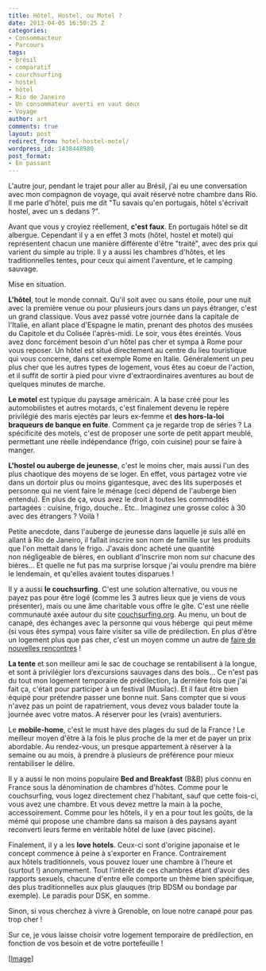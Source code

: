 ```yaml
---
title: Hôtel, Hostel, ou Motel ?
date: 2013-04-05 16:50:25 Z
categories:
- Consommacteur
- Parcours
tags:
- brésil
- comparatif
- courchsurfing
- hostel
- hôtel
- Rio de Janeiro
- Un consommateur averti en vaut deux
- Voyage
author: art
comments: true
layout: post
redirect_from: hotel-hostel-motel/
wordpress_id: 1438448980
post_format:
- En passant
---
```


L'autre jour, pendant le trajet pour aller au Brésil, j'ai eu une conversation avec mon compagnon de voyage, qui avait réservé notre chambre dans Rio. Il me parle d'hôtel, puis me dit "Tu savais qu'en portugais, hôtel s'écrivait hostel, avec un s dedans ?".<!-- more -->

Avant que vous y croyiez réellement, **c'est faux**. En portugais hôtel se dit albergue. Cependant il y a en effet 3 mots (hôtel, hostel et motel) qui représentent chacun une manière différente d'être "traité", avec des prix qui varient du simple au triple. Il y a aussi les chambres d'hôtes, et les traditionnelles tentes, pour ceux qui aiment l'aventure, et le camping sauvage.

Mise en situation.

**L'hôtel**, tout le monde connait. Qu'il soit avec ou sans étoile, pour une nuit avec la première venue ou pour plusieurs jours dans un pays étranger, c'est un grand classique. Vous avez passé votre journée dans la capitale de l'Italie, en allant place d'Espagne le matin, prenant des photos des musées du Capitole et du Colisée l'après-midi. Le soir, vous êtes éreintés. Vous avez donc forcément besoin d'un hôtel pas cher et sympa à Rome pour vous reposer. Un hôtel est situé directement au centre du lieu touristique qui vous concerne, dans cet exemple Rome en Italie. Généralement un peu plus cher que les autres types de logement, vous êtes au coeur de l'action, et il suffit de sortir à pied pour vivre d'extraordinaires aventures au bout de quelques minutes de marche.

**Le motel** est typique du paysage américain. A la base créé pour les automobilistes et autres motards, c'est finalement devenu le repère privilégié des maris ejectés par leurs ex-femme et **des hors-la-loi braqueurs de banque en fuite**. Comment ça je regarde trop de séries ? La spécificité des motels, c'est de proposer une sorte de petit appart meublé, permettant une réelle indépendance (frigo, coin cuisine) pour se faire à manger.

**L'hostel ou auberge de jeunesse**, c'est le moins cher, mais aussi l'un des plus chaotique des moyens de se loger. En effet, vous partagez votre vie dans un dortoir plus ou moins gigantesque, avec des lits superposés et personne qui ne vient faire le ménage (ceci dépend de l'auberge bien entendu). En plus de ça, vous avez le droit à toutes les commodités partagées : cuisine, frigo, douche.. Etc.. Imaginez une grosse coloc à 30 avec des étrangers ? Voilà !

Petite anecdote, dans l'auberge de jeunesse dans laquelle je suis allé en allant à Rio de Janeiro, il fallait inscrire son nom de famille sur les produits que l'on mettait dans le frigo. J'avais donc acheté une quantité non négligeable de bières, en oubliant d'inscrire mon nom sur chacune des bières... Et quelle ne fut pas ma surprise lorsque j'ai voulu prendre ma bière le lendemain, et qu'elles avaient toutes disparues !

Il y a aussi **le couchsurfing**. C'est une solution alternative, ou vous ne payez pas pour être logé (comme les 3 autres lieux que je viens de vous présenter), mais ou une âme charitable vous offre le gîte. C'est une réelle communauté axée autour du site [couchsurfing.org](https://www.couchsurfing.org/). Au menu, un bout de canapé, des échanges avec la personne qui vous héberge  qui peut même (si vous êtes sympa) vous faire visiter sa ville de prédilection. En plus d'être un logement plus que pas cher, c'est un moyen comme un autre de [faire de nouvelles rencontres](https://irz.fr/site-de-rencontre) !

**La tente** et son meilleur ami le sac de couchage se rentabilisent à la longue, et sont à privilégier lors d’excursions sauvages dans des bois... Ce n'est pas du tout mon logement temporaire de prédilection, la dernière fois que j'ai fait ça, c'était pour participer à un festival (Musilac). Et il faut être bien équipé pour prétendre passer une bonne nuit. Sans compter que si vous n'avez pas un point de rapatriement, vous devez vous balader toute la journée avec votre matos. A réserver pour les (vrais) aventuriers.

Le **mobile-home**, c'est le must have des plages du sud de la France ! Le meilleur moyen d'être à la fois le plus proche de la mer et de payer un prix abordable. Au rendez-vous, un presque appartement à réserver à la semaine ou au mois, à prendre à plusieurs de préférence pour mieux rentabiliser le délire.

Il y a aussi le non moins populaire **Bed and Breakfast** (B&B) plus connu en France sous la dénomination de chambres d'hôtes. Comme pour le couchsurfing, vous logez directement chez l'habitant, sauf que cette fois-ci, vous avez une chambre. Et vous devez mettre la main à la poche, accessoirement. Comme pour les hôtels, il y en a pour tout les goûts, de la mémé qui propose une chambre dans sa maison à des paysans ayant reconverti leurs ferme en véritable hôtel de luxe (avec piscine).

Finalement, il y a les **love hotels**. Ceux-ci sont d'origine japonaise et le concept commence à peine à s'exporter en France. Contrairement aux hôtels traditionnels, vous pouvez louer une chambre à l'heure et (surtout !) anonymement. Tout l'intérêt de ces chambres étant d'avoir des rapports sexuels, chacune d'entre elle comporte un thème bien spécifique, des plus traditionnelles aux plus glauques (trip BDSM ou bondage par exemple). Le paradis pour DSK, en somme.

Sinon, si vous cherchez à vivre à Grenoble, on loue notre canapé pour pas trop cher !

Sur ce, je vous laisse choisir votre logement temporaire de prédilection, en fonction de vos besoin et de votre portefeuille !



[[Image](http://www.tuxboard.com/wallpapers-2560x1600/sky-motel-2560x1600/)]
